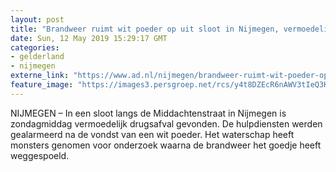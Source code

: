 ```yaml
---
layout: post
title: "Brandweer ruimt wit poeder op uit sloot in Nijmegen, vermoedelijk drugsafval"
date: Sun, 12 May 2019 15:29:17 GMT
categories: 
- gelderland 
- nijmegen 
externe_link: "https://www.ad.nl/nijmegen/brandweer-ruimt-wit-poeder-op-uit-sloot-in-nijmegen-vermoedelijk-drugsafval~a19bd478/"
feature_image: "https://images3.persgroep.net/rcs/y4t8DZEcR6nAWV3tIeQ3KnEyPcU/diocontent/148113317/_fitwidth/400/?appId=21791a8992982cd8da851550a453bd7f&quality=0.7"
---
```


NIJMEGEN – In een sloot langs de Middachtenstraat in Nijmegen is zondagmiddag vermoedelijk drugsafval gevonden. De hulpdiensten werden gealarmeerd na de vondst van een wit poeder. Het waterschap heeft monsters genomen voor onderzoek waarna de brandweer het goedje heeft weggespoeld.
